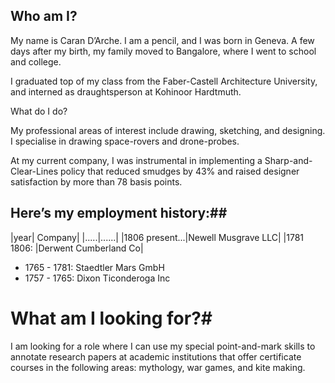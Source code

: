 ## Who am I? ##
My name is Caran D’Arche. I am a pencil, and I was born in Geneva. A few days after my birth, my family moved to Bangalore, where I went to school and college. 

I graduated top of my class from the Faber-Castell Architecture University, and interned as draughtsperson at Kohinoor Hardtmuth.

What do I do?

My professional areas of interest include drawing, sketching, and designing. I specialise in drawing space-rovers and drone-probes.

At my current company, I was instrumental in implementing a Sharp-and-Clear-Lines policy that reduced smudges by 43% and raised designer satisfaction by more than 78 basis points.

## Here’s my employment history:##

|year| Company|
|.....|......|
|1806 present...|Newell Musgrave LLC|
|1781 1806: |Derwent Cumberland Co|


- 1765 - 1781: Staedtler Mars GmbH
- 1757 - 1765: Dixon Ticonderoga Inc

# What am I looking for?#

I am looking for a role where I can use my special point-and-mark skills to annotate research papers at academic institutions that offer certificate courses in the 
following areas: mythology, war games, and kite making.
